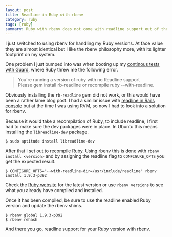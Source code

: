 ```yaml
---
layout: post
title: Readline in Ruby with rbenv
category: ruby
tags: [ruby]
summary: Ruby with rbenv does not come with readline support out of the box, so you will need to recompile your version for it to work. Here is how.
---
```

I just switched to using rbenv for handling my Ruby versions. At face value they are almost identical but I like the rbenv philosophy more, with its lighter footprint on my system.

One problem I just bumped into was when booting up my [continous tests with Guard](/development/automated-continuous-testing-with-guard/), where Ruby threw me the following error.

>You're running a version of ruby with no Readline support  
>Please gem install rb-readline or recompile ruby --with-readline.

Obviously installing the `rb-readline` gem did not work, or this would have been a rather lame blog post. I had a similar issue with [readline in Rails console](/ruby-on-rails/fixing-readline-for-the-ruby-on-rails-console/) but at the time I was using RVM, so now I had to look into a solution for rbenv.

Because it would take a recompilation of Ruby, to include readline, I first had to make sure the dev packages were in place. In Ubuntu this means installing the `libreadline-dev` package.

    $ sudo aptitude install libreadline-dev

After that I set out to recompile Ruby. Using rbenv this is done with `rbenv install <version>` and by assigning the readline flag to `CONFIGURE_OPTS` you get the expected result.

    $ CONFIGURE_OPTS="--with-readline-dir=/usr/include/readline" rbenv install 1.9.3-p392

Check the [Ruby website](http://www.ruby-lang.org/en/) for the latest version or use `rbenv versions` to see what you already have compiled and installed.

Once it has been compiled, be sure to use the readline enabled Ruby version and update the rbenv shims.

    $ rbenv global 1.9.3-p392
    $ rbenv rehash

And there you go, readline support for your Ruby version with rbenv.
